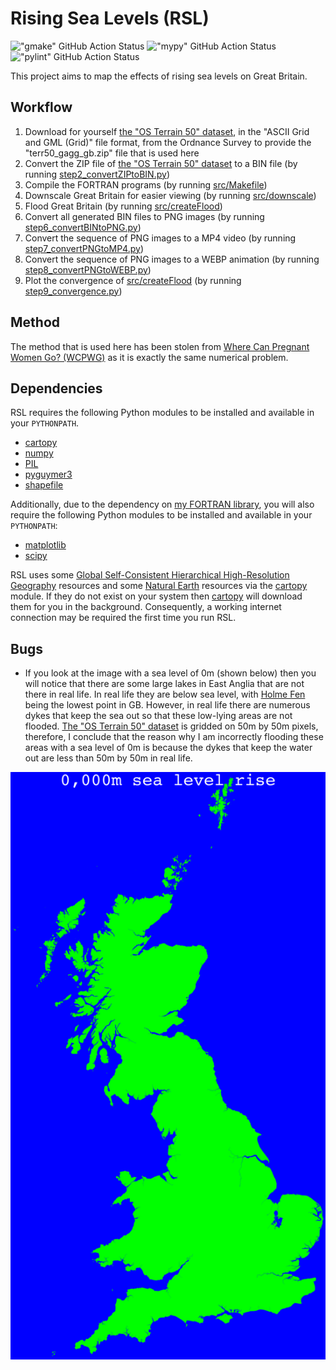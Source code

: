 # Rising Sea Levels (RSL)

!["gmake" GitHub Action Status](https://github.com/Guymer/rsl/actions/workflows/gmake.yaml/badge.svg) !["mypy" GitHub Action Status](https://github.com/Guymer/rsl/actions/workflows/mypy.yaml/badge.svg) !["pylint" GitHub Action Status](https://github.com/Guymer/rsl/actions/workflows/pylint.yaml/badge.svg)

This project aims to map the effects of rising sea levels on Great Britain.

## Workflow

1. Download for yourself [the "OS Terrain 50" dataset](https://www.ordnancesurvey.co.uk/products/os-terrain-50), in the "ASCII Grid and GML (Grid)" file format, from the Ordnance Survey to provide the "terr50_gagg_gb.zip" file that is used here
2. Convert the ZIP file of [the "OS Terrain 50" dataset](https://www.ordnancesurvey.co.uk/products/os-terrain-50) to a BIN file (by running [step2_convertZIPtoBIN.py](step2_convertZIPtoBIN.py))
3. Compile the FORTRAN programs (by running [src/Makefile](src/Makefile))
4. Downscale Great Britain for easier viewing (by running [src/downscale](src/downscale.F90))
5. Flood Great Britain (by running [src/createFlood](src/createFlood.F90))
6. Convert all generated BIN files to PNG images (by running [step6_convertBINtoPNG.py](step6_convertBINtoPNG.py))
7. Convert the sequence of PNG images to a MP4 video (by running [step7_convertPNGtoMP4.py](step7_convertPNGtoMP4.py))
8. Convert the sequence of PNG images to a WEBP animation (by running [step8_convertPNGtoWEBP.py](step8_convertPNGtoWEBP.py))
9. Plot the convergence of [src/createFlood](src/createFlood.F90) (by running [step9_convergence.py](step9_convergence.py))

## Method

The method that is used here has been stolen from [Where Can Pregnant Women Go? (WCPWG)](https://github.com/Guymer/wcpwg) as it is exactly the same numerical problem.

## Dependencies

RSL requires the following Python modules to be installed and available in your `PYTHONPATH`.

* [cartopy](https://pypi.org/project/Cartopy/)
* [numpy](https://pypi.org/project/numpy/)
* [PIL](https://pypi.org/project/Pillow/)
* [pyguymer3](https://github.com/Guymer/PyGuymer3)
* [shapefile](https://pypi.org/project/pyshp/)

Additionally, due to the dependency on [my FORTRAN library](https://github.com/Guymer/fortranlib), you will also require the following Python modules to be installed and available in your `PYTHONPATH`:

* [matplotlib](https://pypi.org/project/matplotlib/)
* [scipy](https://pypi.org/project/scipy/)

RSL uses some [Global Self-Consistent Hierarchical High-Resolution Geography](https://www.ngdc.noaa.gov/mgg/shorelines/) resources and some [Natural Earth](https://www.naturalearthdata.com/) resources via the [cartopy](https://pypi.org/project/Cartopy/) module. If they do not exist on your system then [cartopy](https://pypi.org/project/Cartopy/) will download them for you in the background. Consequently, a working internet connection may be required the first time you run RSL.

## Bugs

* If you look at the image with a sea level of 0m (shown below) then you will notice that there are some large lakes in East Anglia that are not there in real life. In real life they are below sea level, with [Holme Fen](https://en.wikipedia.org/wiki/Holme_Fen) being the lowest point in GB. However, in real life there are numerous dykes that keep the sea out so that these low-lying areas are not flooded. [The "OS Terrain 50" dataset](https://www.ordnancesurvey.co.uk/products/os-terrain-50) is gridded on 50m by 50m pixels, therefore, I conclude that the reason why I am incorrectly flooding these areas with a sea level of 0m is because the dykes that keep the water out are less than 50m by 50m in real life.

![GB with a sea level of 0m](bug.png)
